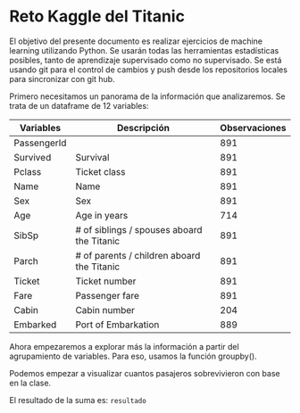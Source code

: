 # Reto Kaggle del Titanic

El objetivo del presente documento es realizar ejercicios de machine learning utilizando Python. Se usarán todas las herramientas estadísticas posibles, tanto de aprendizaje supervisado como no supervisado.
Se está usando git para el control de cambios y push desde los repositorios locales para sincronizar con git hub. 

Primero necesitamos un panorama de la información que analizaremos. Se trata de un dataframe de 12 variables:


| Variables   | Descripción                                | Observaciones |
| ----------- | ------------------------------------------ | ------------- |
| PassengerId |                                            | 891           |
| Survived    | Survival                                   | 891           |
| Pclass      | Ticket class                               | 891           |
| Name        | Name                                       | 891           |
| Sex         | Sex                                        | 891           |
| Age         | Age in years                               | 714           |
| SibSp       | # of siblings / spouses aboard the Titanic | 891           |
| Parch       | # of parents / children aboard the Titanic | 891           |
| Ticket      | Ticket number                              | 891           |
| Fare        | Passenger fare                             | 891           |
| Cabin       | Cabin number                               | 204           |
| Embarked    | Port of Embarkation                        | 889           |

Ahora empezaremos a explorar más la información a partir del agrupamiento de variables. Para eso, usamos la función groupby().

Podemos empezar a visualizar cuantos pasajeros sobrevivieron con base en la clase.

El resultado de la suma es: `resultado`
